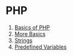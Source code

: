 # PHP

1. [Basics of PHP](https://github.com/ManthanUgemuge/Code-with-Harry/blob/main/One%20Video%20Special/PHP/01_basics.php)
2. [More Basics](https://github.com/ManthanUgemuge/Code-with-Harry/blob/main/One%20Video%20Special/PHP/02_MoreBasics.php)
3. [Strings]()
4. [Predefined Variables]()

